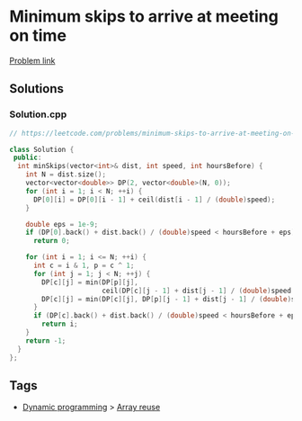 # Minimum skips to arrive at meeting on time

[Problem link](https://leetcode.com/problems/minimum-skips-to-arrive-at-meeting-on-time)

## Solutions


### Solution.cpp
```cpp
// https://leetcode.com/problems/minimum-skips-to-arrive-at-meeting-on-time

class Solution {
 public:
  int minSkips(vector<int>& dist, int speed, int hoursBefore) {
    int N = dist.size();
    vector<vector<double>> DP(2, vector<double>(N, 0));
    for (int i = 1; i < N; ++i) {
      DP[0][i] = DP[0][i - 1] + ceil(dist[i - 1] / (double)speed);
    }

    double eps = 1e-9;
    if (DP[0].back() + dist.back() / (double)speed < hoursBefore + eps)
      return 0;

    for (int i = 1; i <= N; ++i) {
      int c = i & 1, p = c ^ 1;
      for (int j = 1; j < N; ++j) {
        DP[c][j] = min(DP[p][j],
                       ceil(DP[c][j - 1] + dist[j - 1] / (double)speed - eps));
        DP[c][j] = min(DP[c][j], DP[p][j - 1] + dist[j - 1] / (double)speed);
      }
      if (DP[c].back() + dist.back() / (double)speed < hoursBefore + eps)
        return i;
    }
    return -1;
  }
};
```
## Tags

* [Dynamic programming](/Collections/dynamic-programming.md#dynamic-programming) > [Array reuse](/Collections/dynamic-programming.md#array-reuse)
